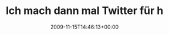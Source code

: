 ---
retweeted: false
source: <a href="http://twitter.com" rel="nofollow">Twitter Web Client</a>
entities:
  hashtags:
  - text: dtu2
    indices:
    - '40'
    - '45'
  symbols: []
  user_mentions: []
  urls: []
display_text_range:
- '0'
- '45'
favorite_count: '0'
id_str: '5737379646'
truncated: false
retweet_count: '0'
id: '5737379646'
created_at: Sun Nov 15 14:46:13 +0000 2009
favorited: false
full_text: 'Ich mach dann mal Twitter für heute zu. #dtu2'
lang: de
tags:
- dtu2
- pesos:twitter
date: '2009-11-15T14:46:13+00:00'
src: https://twitter.com/bascht/status/5737379646
original_url: https://twitter.com/bascht/status/5737379646
type: twitter_tweet
text: 'Ich mach dann mal Twitter für heute zu. #dtu2'
title: Ich mach dann mal Twitter für h

---